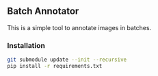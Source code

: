 ## Batch Annotator

This is a simple tool to annotate images in batches.

### Installation

```bash
git submodule update --init --recursive
pip install -r requirements.txt
``` 